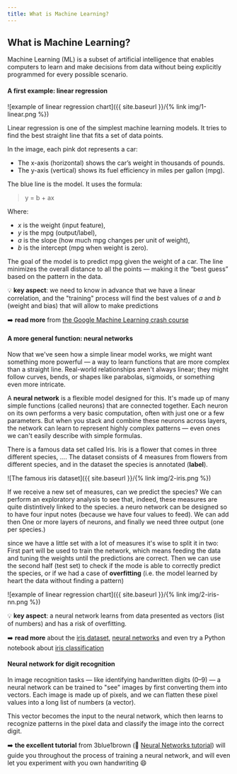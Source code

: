 ```yaml
---
title: What is Machine Learning?
---
```


## What is Machine Learning?

Machine Learning (ML) is a subset of artificial intelligence that enables computers to learn and 
make decisions from data without being explicitly programmed for every possible scenario.


#### A first example: linear regression

![example of linear regression chart]({{ site.baseurl }}/{% link img/1-linear.png %})

Linear regression is one of the simplest machine learning models. 
It tries to find the best straight line that fits a set of data points.

In the image, each pink dot represents a car:

* The x-axis (horizontal) shows the car’s weight in thousands of pounds.
* The y-axis (vertical) shows its fuel efficiency in miles per gallon (mpg).

The blue line is the model. It uses the formula:

> y = b + ax

Where:
* _x_ is the weight (input feature),
* _y_ is the mpg (output/label),
* _a_ is the slope (how much mpg changes per unit of weight),
* _b_ is the intercept (mpg when weight is zero).

The goal of the model is to predict mpg given the weight of a car.
The line minimizes the overall distance to all the points — making it the “best guess” based on the pattern in the data.

:bulb: **key aspect**: we need to know in advance that we have a linear correlation, and the "training" process will find the best values of _a_ and _b_ (weight and bias)
that will allow to make predictions

:arrow_right: **read more** from [the Google Machine Learning crash course](https://developers.google.com/machine-learning/crash-course/logistic-regression
)

#### A more general function: neural networks

Now that we've seen how a simple linear model works, we might want something more powerful — a way to learn functions that are more complex than a straight line. Real-world relationships aren't always linear; they might follow curves, bends, or shapes like parabolas, sigmoids, or something even more intricate.

A **neural network** is a flexible model designed for this. 
It's made up of many simple functions (called neurons) that are connected together. 
Each neuron on its own performs a very basic computation, often with just one or a few parameters. 
But when you stack and combine these neurons across layers, the network can learn to represent highly complex patterns — even ones we can't easily describe with simple formulas.

There is a famous data set called Iris. Iris is a flower that comes in three different species, .... The dataset consists of 4 measures from flowers from different species, and in the dataset the species is annotated (**label**).

![The famous iris dataset]({{ site.baseurl }}/{% link img/2-iris.png %})

If we receive a new set of measures, can we predict the species? We can perform an exploratory analysis to see that, indeed, these measures are quite distintively
linked to the species.
 a neuro network can be designed so to have four input notes (because we have four values to feed). We can add then One or more layers of neurons, and finally we need three output (one per species.)

 since we have a little set with a lot of measures it's wise to split it in two: First part will be used to train the network, which means feeding the data and tuning the weights until the predictions are correct.
 Then we can use the second half (test set) to check if the mode is able to correctly predict the species, or if we had a case of **overfitting** (i.e. the model learned by heart the data without finding a pattern)

![example of linear regression chart]({{ site.baseurl }}/{% link img/2-iris-nn.png %})

:bulb: **key aspect**: a neural network learns from data presented as vectors (list of numbers) and has a risk of overfitting.

:arrow_right: **read more** about the [iris dataset](https://en.wikipedia.org/wiki/Iris_flower_data_set), [neural networks](https://natureofcode.com/neural-networks/
) and even try a Python notebook about [iris classification](https://colab.research.google.com/drive/1EsatlPEY3fb21qgbMyel4Es_bM8sherJ)

#### Neural network for digit recognition

In image recognition tasks — like identifying handwritten digits (0–9) — a neural network can be trained to "see" images by first converting them into vectors. 
Each image is made up of pixels, and we can flatten these pixel values into a long list of numbers (a vector). 

This vector becomes the input to the neural network, which then learns to recognize patterns in the pixel data and classify the image into the correct digit.

:arrow_right: **the excellent tutorial** from 3blue1brown (:link: [Neural Networks tutorial](https://www.3blue1brown.com/lessons/neural-networks
)) will guide you throughout the process of training a neural network, and will even let you experiment with you own handwriting :smile: